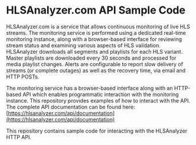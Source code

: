# HLSAnalyzer.com API Sample Code
HLSAnalyzer.com is a service that allows continuous monitoring of live HLS streams. The monitoring service is performed using a dedicated real-time monitoring instance, along with a browser-based interface for reviewing stream status and examining various aspects of HLS validation.  HLSAnalyzer downloads all segments and playlists for each HLS variant. Master playlists are downloaded every 30 seconds and processed for media playlist changes. Alerts are configurable to report slow delivery of streams (or complete outages) as well as the recovery time, via email and HTTP POSTs. 

The monitoring service has a browser-based interface along with an HTTP-based API which enables programmatic interaction with the monitoring instance. This repository provides examples of how to interact with the API.  The complete API documentation can be found here: [https://hlsanalyzer.com/api/documentation](https://hlsanalyzer.com/api/documentation)

This repository contains sample code for interacting with the HLSAnalyzer HTTP API.
